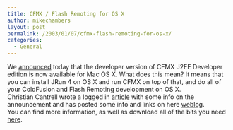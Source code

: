 ```yaml
---
title: CFMX / Flash Remoting for OS X
author: mikechambers
layout: post
permalink: /2003/01/07/cfmx-flash-remoting-for-os-x/
categories:
  - General
---
```



We [announced][1] today that the developer version of CFMX J2EE Developer edition is now available for Mac OS X. What does this mean? It means that you can install JRun 4 on OS X and run CFMX on top of that, and do all of your ColdFusion and Flash Remoting development on OS X.  
Christian Cantrell wrote a logged in [article][2] with some info on the announcement and has posted some info and links on here [weblog][3].  
You can find more information, as well as download all of the bits you need [here][4].

 [1]: http://www.macromedia.com/macromedia/proom/pr/2003/jrun_osx.html
 [2]: http://www.macromedia.com/desdev/logged_in/ccantrell_macosx.html
 [3]: http://markme.com/cantrell/weblog/index.cfm?d=7&y=2003&m=1
 [4]: http://www.macromedia.com/software/servers/macintosh/